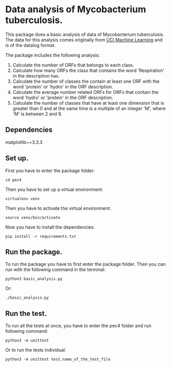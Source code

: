 # Data analysis of Mycobacterium tuberculosis.

This package does a basic analysis of data of Mycobacterium tuberculosis.  
The data for this analysis comes originally from [UCI Machine Learning](https://archive.ics.uci.edu/ml/datasets/m.+Tuberculosis+Genes)
and is of the datalog format.

The package includes the following analysis:

1. Calculate the number of ORFs that belongs to each class.
2. Calculate how many ORFs the class that contains the word 'Respiration' in the description has.
3. Calculate the number of classes the contain at least one ORF with the word 'protein' or 'hydro' in the ORF description.
4. Calculate the average number related ORFs for ORFs that contain the word 'hydro' or 'protein' in the ORF description.
5. Calculate the number of classes that have at least one dimension that is greater than 0 and at the same time is a
 multiple of an integer 'M', where 'M' is between 2 and 9.
   
## Dependencies

matplotlib~=3.3.3

## Set up.

First you have to enter the package folder:
```shell
cd pec4
```

Then you have to set up a virtual environment:
```shell
virtualenv venv
```

Then you have to activate the virtual environment:
```shell
source venv/bin/activate
```

Now you have to install the dependencies:
```shell
pip install -r requirements.txt
```

## Run the package.

To run the package you have to first enter the package folder.
Then you can run with the following command in the terminal:
```shell
python3 basic_analysis.py
```

Or:
```shell
./basic_analysis.py
```

## Run the test.
To run all the tests at once, you have to enter the pec4 folder and run following command:
```shell
python3 -m unittest
```

Or to run the tests individual:
```shell
python3 -m unittest test.name_of_the_test_file
```
